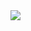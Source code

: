 
<a>
  <img align="center" src="https://i.pinimg.com/originals/83/13/f6/8313f67d2546e50652d4e31f74a1a789.png" />
</a>

<!--![Anurag's github stats](https://github-readme-stats.vercel.app/api?username=CarlaCCP&theme=dark&show_icons=true)
[![Top Langs](https://github-readme-stats.vercel.app/api/top-langs/?username=CarlaCCP&layout=compact)](https://github.com/anuraghazra/github-readme-stats)
![CarlaCCP](https://i.pinimg.com/originals/83/13/f6/8313f67d2546e50652d4e31f74a1a789.png)
-->


<!--
**CarlaCCP/CarlaCCP** is a ✨ _special_ ✨ repository because its `README.md` (this file) appears on your GitHub profile.

Here are some ideas to get you started:

- 🔭 I’m currently working on ...
- 🌱 I’m currently learning ...
- 👯 I’m looking to collaborate on ...
- 🤔 I’m looking for help with ...
- 💬 Ask me about ...
- 📫 How to reach me: ...
- 😄 Pronouns: ...
- ⚡ Fun fact: ...
-->
